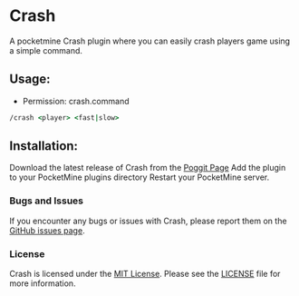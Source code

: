 # Crash
A pocketmine Crash plugin where you can easily crash players game using a simple command.

## Usage:
* Permission: crash.command
```cmd
/crash <player> <fast|slow>
```

## Installation:
Download the latest release of Crash from the [Poggit Page](https://poggit.pmmp.io/p/Crash)
Add the plugin to your PocketMine plugins directory
Restart your PocketMine server.

### Bugs and Issues
If you encounter any bugs or issues with Crash, please report them on the [GitHub issues page](https://github.com/Inaay/Crash/issues).

### License
Crash is licensed under the [MIT License](https://github.com/Inaay/Crash/blob/main/LICENSE). Please see the [LICENSE](https://github.com/Inaay/Crash/blob/main/LICENSE) file for more information.
